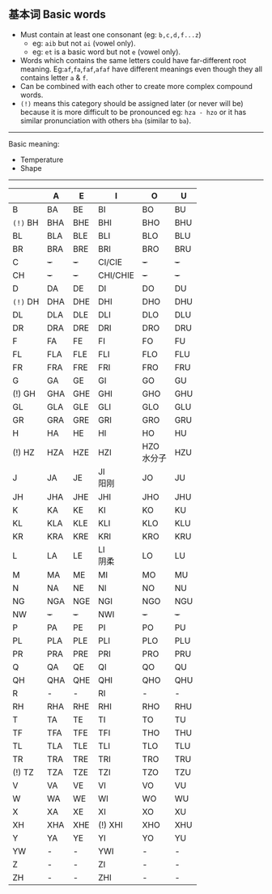 ## 基本词 Basic words

- Must contain at least one consonant (eg: `b,c,d,f...z`)
  - eg: `aib` but not `ai` (vowel only).
  - eg: `et` is a basic word but not `e` (vowel only).
- Words which contains the same letters could have far-different root meaning. Eg:`af`,`fa`,`faf`,`afaf` have different meanings even though they all contains letter `a` & `f`.
- Can be combined with each other to create more complex compound words.
- `(!)` means this category should be assigned later (or never will be) because it is more difficult to be pronounced eg: `hza - hzo` or it has similar pronunciation with others `bha` (similar to `ba`).

---

Basic meaning:

- Temperature
- Shape

---

|          | A     | E     | I         | O           | U     |
| -------- | ----- | ----- | --------- | ----------- | ----- |
| B        | BA    | BE    | BI        | BO          | BU    |
| `(!)` BH | BHA   | BHE   | BHI       | BHO         | BHU   |
| BL       | BLA   | BLE   | BLI       | BLO         | BLU   |
| BR       | BRA   | BRE   | BRI       | BRO         | BRU   |
| C        | ~~-~~ | ~~-~~ | CI/CIE    | ~~-~~       | ~~-~~ |
| CH       | ~~-~~ | ~~-~~ | CHI/CHIE  | ~~-~~       | ~~-~~ |
| D        | DA    | DE    | DI        | DO          | DU    |
| `(!)` DH | DHA   | DHE   | DHI       | DHO         | DHU   |
| DL       | DLA   | DLE   | DLI       | DLO         | DLU   |
| DR       | DRA   | DRE   | DRI       | DRO         | DRU   |
| F        | FA    | FE    | FI        | FO          | FU    |
| FL       | FLA   | FLE   | FLI       | FLO         | FLU   |
| FR       | FRA   | FRE   | FRI       | FRO         | FRU   |
| G        | GA    | GE    | GI        | GO          | GU    |
| (!) GH   | GHA   | GHE   | GHI       | GHO         | GHU   |
| GL       | GLA   | GLE   | GLI       | GLO         | GLU   |
| GR       | GRA   | GRE   | GRI       | GRO         | GRU   |
| H        | HA    | HE    | HI        | HO          | HU    |
| (!) HZ   | HZA   | HZE   | HZI       | HZO<br/>水分子 | HZU   |
| J        | JA    | JE    | JI<br/>阳刚 | JO          | JU    |
| JH       | JHA   | JHE   | JHI       | JHO         | JHU   |
| K        | KA    | KE    | KI        | KO          | KU    |
| KL       | KLA   | KLE   | KLI       | KLO         | KLU   |
| KR       | KRA   | KRE   | KRI       | KRO         | KRU   |
| L        | LA    | LE    | LI<br/>阴柔 | LO          | LU    |
| M        | MA    | ME    | MI        | MO          | MU    |
| N        | NA    | NE    | NI        | NO          | NU    |
| NG       | NGA   | NGE   | NGI       | NGO         | NGU   |
| NW       | ~~-~~ | ~~-~~ | NWI       | ~~-~~       | ~~-~~ |
| P        | PA    | PE    | PI        | PO          | PU    |
| PL       | PLA   | PLE   | PLI       | PLO         | PLU   |
| PR       | PRA   | PRE   | PRI       | PRO         | PRU   |
| Q        | QA    | QE    | QI        | QO          | QU    |
| QH       | QHA   | QHE   | QHI       | QHO         | QHU   |
| R        | -     | -     | RI        | -           | -     |
| RH       | RHA   | RHE   | RHI       | RHO         | RHU   |
| T        | TA    | TE    | TI        | TO          | TU    |
| TF       | TFA   | TFE   | TFI       | THO         | THU   |
| TL       | TLA   | TLE   | TLI       | TLO         | TLU   |
| TR       | TRA   | TRE   | TRI       | TRO         | TRU   |
| (!) TZ   | TZA   | TZE   | TZI       | TZO         | TZU   |
| V        | VA    | VE    | VI        | VO          | VU    |
| W        | WA    | WE    | WI        | WO          | WU    |
| X        | XA    | XE    | XI        | XO          | XU    |
| XH       | XHA   | XHE   | (!) XHI   | XHO         | XHU   |
| Y        | YA    | YE    | YI        | YO          | YU    |
| YW       | -     | -     | YWI       | -           | -     |
| Z        | -     | -     | ZI        | -           | -     |
| ZH       | -     | -     | ZHI       | -           | -     |
